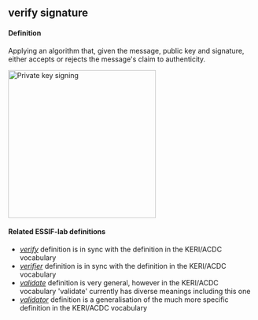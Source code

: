 ## verify signature

<h4>Definition</h4><p>Applying an algorithm that, given the message, public key and signature, either accepts or rejects the message&#39;s claim to authenticity.</p><img src="https://hackmd.io/_uploads/Bk5GHfhT9.png" alt="Private key signing" width="300" /><h4>Related ESSIF-lab definitions</h4><ul><li><em><a href="https://essif-lab.github.io/framework/docs/essifLab-glossary#verify">verify</a></em> definition is in sync with the definition in the KERI/ACDC vocabulary</li><li><em><a href="https://essif-lab.github.io/framework/docs/essifLab-glossary#verifier">verifier</a></em> definition is in sync with the definition in the KERI/ACDC vocabulary</li><li><em><a href="https://essif-lab.github.io/framework/docs/essifLab-glossary#validate">validate</a></em> definition is very general, however in the KERI/ACDC vocabulary &#39;validate&#39; currently has diverse meanings including this one</li><li><em><a href="https://essif-lab.github.io/framework/docs/essifLab-glossary#validator">validator</a></em> definition is a generalisation of the much more specific definition in the KERI/ACDC vocabulary</li></ul>

